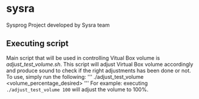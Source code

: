 # sysra
Sysprog Project developed by Sysra team

## Executing script
Main script that will be used in controlling Vitual Box volume is *adjust_test_volume.sh*.
This script will adjust Virtual Box volume accordingly and produce sound to check if the right adjustments has been done or not.
To use, simply run the following:
'''
./adjust_test_volume <volume_percentage_desired>
'''
For example: executing `./adjust_test_volume 100` will adjust the volume to 100%.
